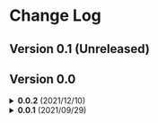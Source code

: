 # Change Log

## Version 0.1 (Unreleased)

## Version 0.0

<details><summary><b>0.0.2</b> (2021/12/10)</summary><p>
  
  - Add ReactPhysics3D Test: *HelloWorld* and *BoxShapeBasic*.
  
</p></details>

<details><summary><b>0.0.1</b> (2021/09/29)</summary><p>
  
  - Add dependency AStyle.
  - Add `CHANGELOG.md`.
  - Add LaTeX documentation template.
  - Build the initial project structure (with dependency ReactPhysics3D and QScintilla).
  
</p></details>
